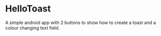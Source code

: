 # HelloToast
A simple android app with 2 buttons to show how to create a toast and a colour changing text field.
